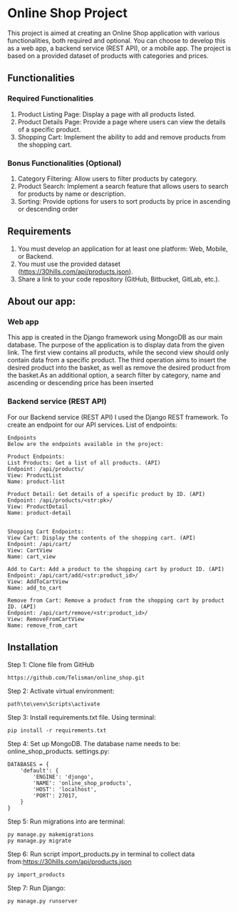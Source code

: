 # Online Shop Project

This project is aimed at creating an Online Shop application with various functionalities, both required and optional. You can choose to develop this as a web app, a backend service (REST API), or a mobile app. The project is based on a provided dataset of products with categories and prices.

## Functionalities

### Required Functionalities

1. Product Listing Page: Display a page with all products listed.
1. Product Details Page: Provide a page where users can view the details of a specific product.
1. Shopping Cart: Implement the ability to add and remove products from the shopping cart.

### Bonus Functionalities (Optional)

1. Category Filtering: Allow users to filter products by category.
1. Product Search: Implement a search feature that allows users to search for products by name or description.
1. Sorting: Provide options for users to sort products by price in ascending or descending order

## Requirements
1. You must develop an application for at least one platform: Web, Mobile, or Backend.
1. You must use the provided dataset (https://30hills.com/api/products.json).
1. Share a link to your code repository (GitHub, Bitbucket, GitLab, etc.).





## About our app:

### Web app
This app is created in the Django framework using MongoDB as our main database.
The purpose of the application is to display data from the given link. The first view contains all products, while the second view should only contain data from a specific product.
The third operation aims to insert the desired product into the basket, as well as remove the desired product from the basket.As an additional option, a search filter by category, name and ascending or descending price has been inserted

###  Backend service (REST API)
For our Backend service (REST API) I used the Django REST framework. To create an endpoint for our API services.
List of endpoints:
```
Endpoints
Below are the endpoints available in the project:

Product Endpoints:
List Products: Get a list of all products. (API)
Endpoint: /api/products/
View: ProductList
Name: product-list

Product Detail: Get details of a specific product by ID. (API)
Endpoint: /api/products/<str:pk>/
View: ProductDetail
Name: product-detail


Shopping Cart Endpoints:
View Cart: Display the contents of the shopping cart. (API)
Endpoint: /api/cart/
View: CartView
Name: cart_view

Add to Cart: Add a product to the shopping cart by product ID. (API)
Endpoint: /api/cart/add/<str:product_id>/
View: AddToCartView
Name: add_to_cart

Remove from Cart: Remove a product from the shopping cart by product ID. (API)
Endpoint: /api/cart/remove/<str:product_id>/
View: RemoveFromCartView
Name: remove_from_cart
```




## Installation 
Step 1:
Clone file from GitHub
``` 
https://github.com/Telisman/online_shop.git
```
Step 2:
Activate virtual environment:
```
path\to\venv\Scripts\activate
```

Step 3:
Install requirements.txt file. Using terminal: 
```
pip install -r requirements.txt
``` 

Step 4:
Set up MongoDB.
The database name needs to be: online_shop_products.
settings.py:
```
DATABASES = {
    'default': {
        'ENGINE': 'djongo',
        'NAME': 'online_shop_products',
        'HOST': 'localhost',
        'PORT': 27017,
    }
}
```
Step 5:
Run migrations into are terminal:
```
py manage.py makemigrations
py manage.py migrate 
```
Step 6:
Run script import_products.py in terminal to collect data from:https://30hills.com/api/products.json
```
py import_products
```
Step 7:
Run Django:
```
py manage.py runserver
```

